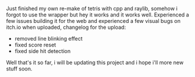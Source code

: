 Just finished my own re-make of tetris with cpp and raylib, somehow i forgot to use the wrapper but hey it works and it works well.
Experienced a few issues building it for the web and experienced a few visual bugs on itch.io when uploaded, changelog for the upload:

- removed line blinking effect
- fixed score reset
- fixed side hit detection

Well that's it so far, i will be updating this project and i hope i'll more new stuff soon.
